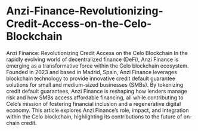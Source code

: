 # Anzi-Finance-Revolutionizing-Credit-Access-on-the-Celo-Blockchain
Anzi Finance: Revolutionizing Credit Access on the Celo Blockchain
In the rapidly evolving world of decentralized finance (DeFi), Anzi Finance is emerging as a transformative force within the Celo blockchain ecosystem. Founded in 2023 and based in Madrid, Spain, Anzi Finance leverages blockchain technology to provide innovative credit default guarantee solutions for small and medium-sized businesses (SMBs). By tokenizing credit default guarantees, Anzi Finance is reshaping how lenders manage risk and how SMBs access affordable financing, all while contributing to Celo’s mission of fostering financial inclusion and a regenerative digital economy. This article explores Anzi Finance’s role, impact, and integration within the Celo blockchain, highlighting its contributions to the future of on-chain credit.

